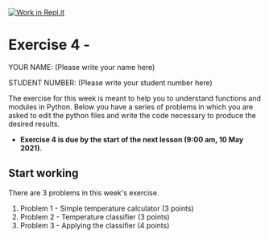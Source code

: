 [![Work in Repl.it](https://classroom.github.com/assets/work-in-replit-14baed9a392b3a25080506f3b7b6d57f295ec2978f6f33ec97e36a161684cbe9.svg)](https://classroom.github.com/online_ide?assignment_repo_id=4659553&assignment_repo_type=AssignmentRepo)
# Exercise 4 - 

YOUR NAME: (Please write your name here)

STUDENT NUMBER: (Please write your student number here)

The exercise for this week is meant to help you to understand functions and modules in Python.
Below you have a series of problems in which you are asked to edit the python files and write the code necessary to produce the desired results.

- **Exercise 4 is due by the start of the next lesson (9:00 am, 10 May 2021)**.

## Start working

There are 3 problems in this week's exercise. 

1. Problem 1 - Simple temperature calculator (3 points)
2. Problem 2 - Temperature classifier (3 points)
3. Problem 3 - Applying the classifier (4 points)
